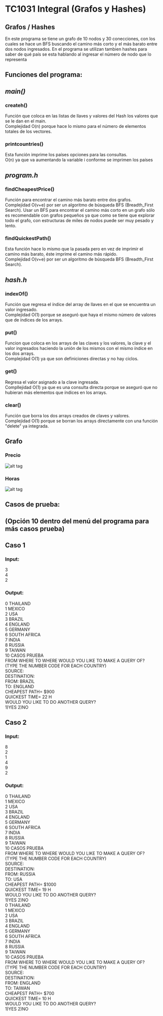 # TC1031 Integral (Grafos y Hashes)

## Grafos / Hashes 
En este programa se tiene un grafo de 10 nodos y 30 conecciones, con los cuales se hace un
BFS buscando el camino más corto y el más barato entre dos nodos ingresados.
En el programa se utilizan tambien hashes para saber de qué país se esta hablando al ingresar
el número de nodo que lo representa
## Funciones del programa:
## _main()_
### createh()
Función que coloca en las listas de llaves y valores del Hash los valores 
que se le dan en el main.\
Complejidad O(n) porque hace lo mismo para el número de elementos totales de los vectores.

### printcountries()
Esta función imprime los países opciones para las consultas.\
O(n) ya que va aumentando la variable i conforme se imprimen los países

## _program.h_
### findCheapestPrice()
Función para encontrar el camino más barato entre dos grafos.\
Complejidad O(v+e) por ser un algoritmo de búsqueda BFS (Breadth_First Search).
Usar un BFS para encontrar el camino más corto en un grafo sólo es recomendable con 
grafos pequeños ya que como se tiene que explorar todo el grafo, con estructuras de miles 
de nodos puede ser muy pesado y lento.

### findQuickestPath()
Esta función hace lo mismo que la pasada pero en vez de imprimir 
el camino más barato, éste imprime el camino más rápido.\
Complejidad O(v+e) por ser un algoritmo de búsqueda BFS (Breadth_First Search).

## _hash.h_
### indexOf()
Función que regresa el índice del array de llaves en el que se encuentra un valor ingresado.\
Complejidad O(1) porque se aseguró que haya el mismo número de valores que de índices de los arrays.

### put()
Funcion que coloca en los arrays de las claves y los valores, la clave y el valor ingresados 
haciendo la unión de los mismos con el mismo índice en los dos arrays.\
Complejidad O(1) ya que son definiciones directas y no hay ciclos.

### get()
Regresa el valor asignado a la clave ingresada.\
Compllejidad O(1) ya que es una consulta directa porque se aseguró 
que no hubieran más elementos que índices en los arrays.

### clear()
Función que borra los dos arrays creados de claves y valores.\
Complejidad O(1) porque se borran los arrays directamente con una función "delete" ya integrada.

## Grafo
### Precio
![alt tag](https://raw.githubusercontent.com/A00572858/Actividades_Integradoras/Integradora2/graph.png)
### Horas

![alt tag](https://raw.githubusercontent.com/A00572858/Actividades_Integradoras/Integradora2/graph2.png)
## Casos de prueba:
## (Opción 10 dentro del menú del programa para más casos prueba)
## Caso 1
### Input:
3\
4\
2
### Output:
0   THAILAND\
1   MEXICO\
2   USA\
3   BRAZIL\
4   ENGLAND\
5   GERMANY\
6   SOUTH AFRICA\
7   INDIA\
8   RUSSIA\
9   TAIWAN\
10  CASOS PRUEBA\
FROM WHERE TO WHERE WOULD YOU LIKE TO MAKE A QUERY OF?\
(TYPE THE NUMBER CODE FOR EACH COUNTRY)\
SOURCE:\
DESTINATION:\
FROM: BRAZIL\
TO: ENGLAND\
CHEAPEST PATH= $900\
QUICKEST TIME= 22 H\
WOULD YOU LIKE TO DO ANOTHER QUERY?\
 1)YES 2)NO
 
 ## Caso 2
 ### Input:
8\
2\
1\
4\
9\
2
### Output:
0   THAILAND\
1   MEXICO\
2   USA\
3   BRAZIL\
4   ENGLAND\
5   GERMANY\
6   SOUTH AFRICA\
7   INDIA\
8   RUSSIA\
9   TAIWAN\
10  CASOS PRUEBA\
FROM WHERE TO WHERE WOULD YOU LIKE TO MAKE A QUERY OF?\
(TYPE THE NUMBER CODE FOR EACH COUNTRY)\
SOURCE:\
DESTINATION:\
FROM: RUSSIA\
TO: USA\
CHEAPEST PATH= $1000\
QUICKEST TIME= 19 H\
WOULD YOU LIKE TO DO ANOTHER QUERY?\
 1)YES 2)NO\
0   THAILAND\
1   MEXICO\
2   USA\
3   BRAZIL\
4   ENGLAND\
5   GERMANY\
6   SOUTH AFRICA\
7   INDIA\
8   RUSSIA\
9   TAIWAN\
10  CASOS PRUEBA\
FROM WHERE TO WHERE WOULD YOU LIKE TO MAKE A QUERY OF?\
(TYPE THE NUMBER CODE FOR EACH COUNTRY)\
SOURCE:\
DESTINATION:\
FROM: ENGLAND\
TO: TAIWAN\
CHEAPEST PATH= $700\
QUICKEST TIME= 10 H\
WOULD YOU LIKE TO DO ANOTHER QUERY?\
 1)YES 2)NO
